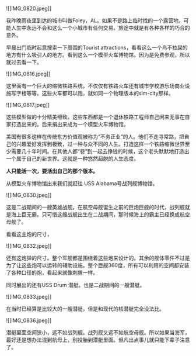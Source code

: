 ![[IMG_0820.jpeg]]

我昨晚雨夜里到达的城市叫做Foley，AL。如果不是路上临时找的一个露营地，可能人生中永远不会和这么一个小城市有任何交易。旅途中就是有各种各样的巧合的意外。

早晨出门临时起意搜索一下周围的Tourist attractions，看看这么一个鸟不拉屎的地方有什么吸引人的地方。看到这么一个模型火车博物馆。因为是免费参观，所以就过去看一下。

![[IMG_0816.jpeg]]

这里面有一个巨大的缩微铁路系统。不仅仅有铁路火车还有城市学校游乐场商业设施写字楼等等。这些火车都可以跑，就如同一个物理版本的sim-city那样。

![[IMG_0817.jpeg]]

这些模型做的十分精美细致。这些东西都是一个退休铁路工程师自己闲来无事在自家打造出来的。后来捐出来成为一个模型火车博物馆。

美国有很多这样在传统东方价值观被称为“不务正业”的人。他们不走寻常路，把自己的兴趣爱好发挥到极致，过一种与众不同的人生。打造这样一个铁路缩微世界至少需要几十年时间。在其他人都“卷”到一起去挣钱的时候，这个老头默默地打造出一个属于自己的新世界。这就是一种悠然超脱的人生态度。

**人只能活一次，要活出自己的那个版本。**

从模型火车博物馆出来我们就赶往 USS Alabama号战列舰博物馆。

![[IMG_0830.jpeg]]

这是二战期间的一艘英雄战舰。在航空母舰诞生之前的巨炮巨舰的时代，战列舰就是海上巨无霸。只可惜这艘战舰出生在二战期间，那时候海上的霸主已经换成航空母舰了。

看看这主炮的尺寸，


![[IMG_0832.jpeg]]

还有这炮弹的尺寸。整个军舰都是围绕着这些炮来设计的。其余的舰体零件不过是为了让这些炮可以运转的辅助设施。整个巨舰360度，所有可以利用的空间都安装了各种口径的炮，看起来就像刺猬一样。

同时展出的还有USS Drum 潜艇。也是二战期间的一艘潜艇。


![[IMG_0833.jpeg]]

在当时已经算是比较大的一艘潜艇，但是和现代的核潜艇完全没法比。


![[IMG_0836.jpeg]]

潜艇里面空间狭小，远不如战列舰。战列舰又远不如航空母舰。所以如果当海军，最好还是想办法混到航母上，别投胎到潜艇里面。但凡出点事儿就只能下辈子注意了。

